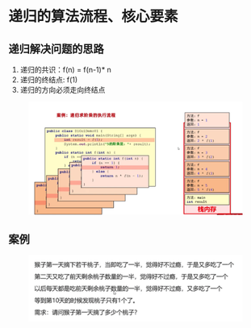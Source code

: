 # 递归的算法流程、核心要素

## 递归解决问题的思路

1. 递归的共识：f(n) = f(n-1)* n
2. 递归的终结点: f(1)
3. 递归的方向必须走向终结点

<figure><img src="../.gitbook/assets/Screen Shot 2022-11-10 at 9.32.45 PM.png" alt=""><figcaption></figcaption></figure>


## 案例

<figure><img src="../.gitbook/assets/Screen Shot 2022-11-10 at 9.35.26 PM.png" alt=""><figcaption></figcaption></figure>

 

